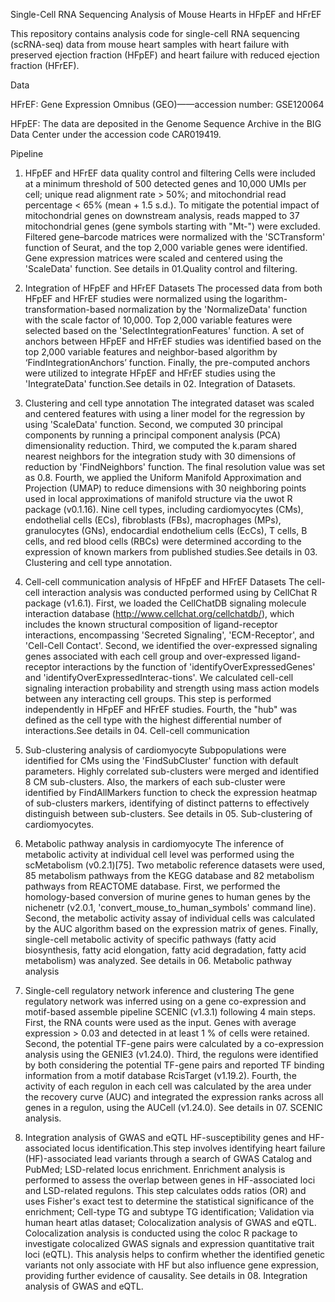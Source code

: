 Single-Cell RNA Sequencing Analysis of Mouse Hearts in HFpEF and HFrEF

This repository contains analysis code for single-cell RNA sequencing (scRNA-seq) data from mouse heart samples with heart failure with preserved ejection fraction (HFpEF) and heart failure with reduced ejection fraction (HFrEF).

Data

HFrEF: Gene Expression Omnibus (GEO)——accession number: GSE120064

HFpEF: The data are deposited in the Genome Sequence Archive in the BIG Data Center under the accession code CAR019419.

Pipeline
1. HFpEF and HFrEF data quality control and filtering
Cells were included at a minimum threshold of 500 detected genes and 10,000 UMIs per cell; unique read alignment rate > 50%; and mitochondrial read percentage < 65% (mean + 1.5 s.d.). To mitigate the potential impact of mitochondrial genes on downstream analysis, reads mapped to 37 mitochondrial genes (gene symbols starting with "Mt-") were excluded. Filtered gene–barcode matrices were normalized with the 'SCTransform' function of Seurat, and the top 2,000 variable genes were identified. Gene expression matrices were scaled and centered using the 'ScaleData' function. See details in 01.Quality control and filtering.

2. Integration of HFpEF and HFrEF Datasets
The processed data from both HFpEF and HFrEF studies were normalized using the logarithm-transformation-based normalization by the 'NormalizeData' function with the scale factor of 10,000. Top 2,000 variable features were selected based on the 'SelectIntegrationFeatures' function. A set of anchors between HFpEF and HFrEF studies was identified based on the top 2,000 variable features and neighbor-based algorithm by ‘FindIntegrationAnchors’ function. Finally, the pre-computed anchors were utilized to integrate HFpEF and HFrEF studies using the 'IntegrateData' function.See details in 02. Integration of Datasets.


3. Clustering and cell type annotation
The integrated dataset was scaled and centered features with using a liner model for the regression by using 'ScaleData' function. Second, we computed 30 principal components by running a principal component analysis (PCA) dimensionality reduction. Third, we computed the k.param shared nearest neighbors for the integration study with 30 dimensions of reduction by 'FindNeighbors' function. The final resolution value was set as 0.8. Fourth, we applied the Uniform Manifold Approximation and Projection (UMAP) to reduce dimensions with 30 neighboring points used in local approximations of manifold structure via the uwot R package (v0.1.16). Nine cell types, including cardiomyocytes (CMs), endothelial cells (ECs), fibroblasts (FBs), macrophages (MPs), granulocytes (GNs), endocardial endothelium cells (EcCs), T cells, B cells, and red blood cells (RBCs) were determined according to the expression of known markers from published studies.See details in 03. Clustering and cell type annotation.

4. Cell-cell communication analysis of HFpEF and HFrEF Datasets
The cell-cell interaction analysis was conducted performed using by CellChat R package (v1.6.1). First, we loaded the CellChatDB signaling molecule interaction database (http://www.cellchat.org/cellchatdb/), which includes the known structural composition of ligand-receptor interactions, encompassing 'Secreted Signaling', 'ECM-Receptor', and 'Cell-Cell Contact'. Second, we identified the over-expressed signaling genes associated with each cell group and over-expressed ligand-receptor interactions by the function of 'identifyOverExpressedGenes' and 'identifyOverExpressedInterac-tions'. We calculated cell-cell signaling interaction probability and strength using mass action models between any interacting cell groups. This step is performed independently in HFpEF and HFrEF studies. Fourth, the "hub" was defined as the cell type with the highest differential number of interactions.See details in 04. Cell-cell communication

5. Sub-clustering analysis of cardiomyocyte
Subpopulations were identified for CMs using the 'FindSubCluster' function with default parameters. Highly correlated sub-clusters were merged and identified 8 CM sub-clusters. Also, the markers of each sub-cluster were identified by FindAllMarkers function to check the expression heatmap of sub-clusters markers, identifying of distinct patterns to effectively distinguish between sub-clusters. See details in 05. Sub-clustering of cardiomyocytes.

6. Metabolic pathway analysis in cardiomyocyte
The inference of metabolic activity at individual cell level was performed using the scMetabolism (v0.2.1)[75]. Two metabolic reference datasets were used, 85 metabolism pathways from the KEGG database and 82 metabolism pathways from REACTOME database. First, we performed the homology-based conversion of murine genes to human genes by the nichenetr (v2.0.1, 'convert_mouse_to_human_symbols' command line). Second, the metabolic activity assay of individual cells was calculated by the AUC algorithm based on the expression matrix of genes. Finally, single-cell metabolic activity of specific pathways (fatty acid biosynthesis, fatty acid elongation, fatty acid degradation, fatty acid metabolism) was analyzed. See details in 06. Metabolic pathway analysis

7. Single-cell regulatory network inference and clustering
The gene regulatory network was inferred using on a gene co-expression and motif-based assemble pipeline SCENIC (v1.3.1) following 4 main steps. First, the RNA counts were used as the input. Genes with average expression > 0.03 and detected in at least 1 % of cells were retained. Second, the potential TF-gene pairs were calculated by a co-expression analysis using the GENIE3 (v1.24.0). Third, the regulons were identified by both considering the potential TF-gene pairs and reported TF binding information from a motif database RcisTarget (v1.19.2). Fourth, the activity of each regulon in each cell was calculated by the area under the recovery curve (AUC) and integrated the expression ranks across all genes in a regulon, using the AUCell (v1.24.0). See details in 07. SCENIC analysis.

8. Integration analysis of GWAS and eQTL
HF-susceptibility genes and HF-associated locus identification.This step involves identifying heart failure (HF)-associated lead variants through a search of GWAS Catalog and PubMed; LSD-related locus enrichment. Enrichment analysis is performed to assess the overlap between genes in HF-associated loci and LSD-related regulons. This step calculates odds ratios (OR) and uses Fisher's exact test to determine the statistical significance of the enrichment; Cell-type TG and subtype TG identification; Validation via human heart atlas dataset; Colocalization analysis of GWAS and eQTL. Colocalization analysis is conducted using the coloc R package to investigate colocalized GWAS signals and expression quantitative trait loci (eQTL). This analysis helps to confirm whether the identified genetic variants not only associate with HF but also influence gene expression, providing further evidence of causality. See details in 08. Integration analysis of GWAS and eQTL.
